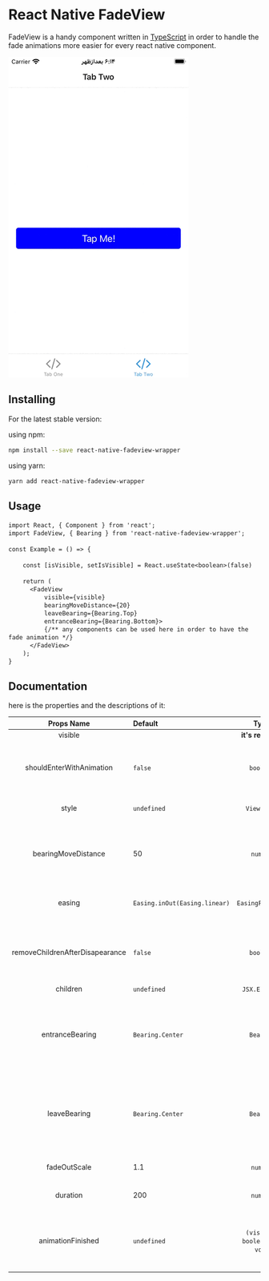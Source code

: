 
# React Native FadeView

 FadeView is a handy component written in [TypeScript](https://www.typescriptlang.org/) in order to handle the fade animations more easier for every react native component.

![](https://github.com/aliunco/react-native-fadeview/blob/main/demo.gif?raw=true)

## Installing

For the latest stable version:

using npm:
```bash
npm install --save react-native-fadeview-wrapper
```

using yarn:
```bash
yarn add react-native-fadeview-wrapper
```

## Usage

```tsx
import React, { Component } from 'react';
import FadeView, { Bearing } from 'react-native-fadeview-wrapper';

const Example = () => {

    const [isVisible, setIsVisible] = React.useState<boolean>(false)

    return (
      <FadeView 
          visible={visible} 
          bearingMoveDistance={20}
          leaveBearing={Bearing.Top} 
          entranceBearing={Bearing.Bottom}>
          {/** any components can be used here in order to have the fade animation */}    
      </FadeView>
    );
}
```

## Documentation

here is the properties and the descriptions of it: 


| Props Name | Default | Type | isRequired | Description |
| :--: | :----- | :--: | :--: | :------------------------- |
| visible | | **it's required** | `boolean` | `YES` | changing this param would initiate the fade animation |
| shouldEnterWithAnimation | `false` | `boolean` | `NO` | if it's `true`, then the first state of `visible` would be presented by animation |
| style | `undefined` | `ViewStyle` | `NO` | optinal style for the fadeview itself |
| bearingMoveDistance| 50 | `number` | `NO` | option distance when you pass the directional Bearing for entrance or leave |
| easing | `Easing.inOut(Easing.linear)` | `EasingFunction` | `NO` | Change the Easing function of the animation here |
| removeChildrenAfterDisapearance| `false` | `boolean` | `NO` | you can choose if you want the children view to be removed after disappearance | 
| children | `undefined` | `JSX.Element` | `JSX.Element[]` | `NO` | child component(s) in order to have the fade animation |
| entranceBearing | `Bearing.Center` | `Bearing` | `NO` | entrance animation with can be determined by `Bearing` enum from the lib, values: `Top`, `Bottom`, `Left`, `Right` , `Center` |
| leaveBearing | `Bearing.Center` | `Bearing` | `NO` | leave animation with can be determined by `Bearing` enum from the lib, values: `Top`, `Bottom`, `Left`, `Right` , `Center` |
| fadeOutScale | 1.1 | `number` | `NO` | scale of fade out state of the animation |
| duration | 200 | `number` | `NO` | milliseconds of the fade animation |
| animationFinished | `undefined` | `(visible: boolean) => void` | `NO` | call back closure in order to do something after each animation is finished |
